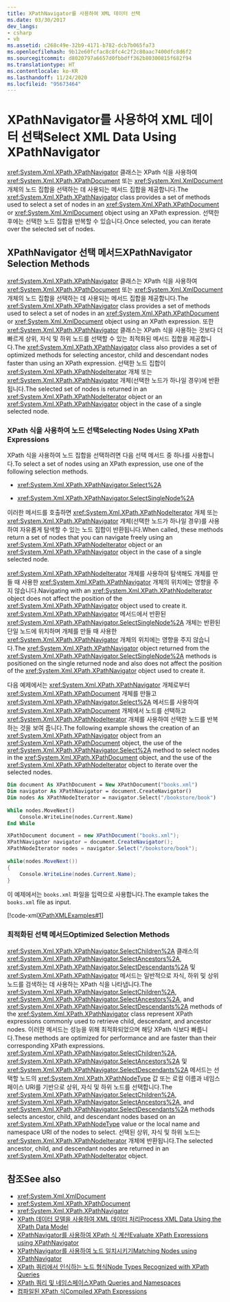 ```yaml
---
title: XPathNavigator를 사용하여 XML 데이터 선택
ms.date: 03/30/2017
dev_langs:
- csharp
- vb
ms.assetid: c268c49e-32b9-4171-b782-dcb7b065fa73
ms.openlocfilehash: 9b12e60fcfac8c8fc4c2f2c80aac7400dfc8d6f2
ms.sourcegitcommit: d8020797a6657d0fbbdff362b80300815f682f94
ms.translationtype: HT
ms.contentlocale: ko-KR
ms.lasthandoff: 11/24/2020
ms.locfileid: "95673464"
---
```

# <a name="select-xml-data-using-xpathnavigator"></a><span data-ttu-id="427f6-102">XPathNavigator를 사용하여 XML 데이터 선택</span><span class="sxs-lookup"><span data-stu-id="427f6-102">Select XML Data Using XPathNavigator</span></span>

<span data-ttu-id="427f6-103"><xref:System.Xml.XPath.XPathNavigator> 클래스는 XPath 식을 사용하여 <xref:System.Xml.XPath.XPathDocument> 또는 <xref:System.Xml.XmlDocument> 개체의 노드 집합을 선택하는 데 사용되는 메서드 집합을 제공합니다.</span><span class="sxs-lookup"><span data-stu-id="427f6-103">The <xref:System.Xml.XPath.XPathNavigator> class provides a set of methods used to select a set of nodes in an <xref:System.Xml.XPath.XPathDocument> or <xref:System.Xml.XmlDocument> object using an XPath expression.</span></span> <span data-ttu-id="427f6-104">선택한 후에는 선택한 노드 집합을 반복할 수 있습니다.</span><span class="sxs-lookup"><span data-stu-id="427f6-104">Once selected, you can iterate over the selected set of nodes.</span></span>  
  
## <a name="xpathnavigator-selection-methods"></a><span data-ttu-id="427f6-105">XPathNavigator 선택 메서드</span><span class="sxs-lookup"><span data-stu-id="427f6-105">XPathNavigator Selection Methods</span></span>  

 <span data-ttu-id="427f6-106"><xref:System.Xml.XPath.XPathNavigator> 클래스는 XPath 식을 사용하여 <xref:System.Xml.XPath.XPathDocument> 또는 <xref:System.Xml.XmlDocument> 개체의 노드 집합을 선택하는 데 사용되는 메서드 집합을 제공합니다.</span><span class="sxs-lookup"><span data-stu-id="427f6-106">The <xref:System.Xml.XPath.XPathNavigator> class provides a set of methods used to select a set of nodes in an <xref:System.Xml.XPath.XPathDocument> or <xref:System.Xml.XmlDocument> object using an XPath expression.</span></span> <span data-ttu-id="427f6-107">또한 <xref:System.Xml.XPath.XPathNavigator> 클래스는 XPath 식을 사용하는 것보다 더 빠르게 상위, 자식 및 하위 노드를 선택할 수 있는 최적화된 메서드 집합을 제공합니다.</span><span class="sxs-lookup"><span data-stu-id="427f6-107">The <xref:System.Xml.XPath.XPathNavigator> class also provides a set of optimized methods for selecting ancestor, child and descendant nodes faster than using an XPath expression.</span></span> <span data-ttu-id="427f6-108">선택한 노드 집합이 <xref:System.Xml.XPath.XPathNodeIterator> 개체 또는 <xref:System.Xml.XPath.XPathNavigator> 개체(선택한 노드가 하나일 경우)에 반환됩니다.</span><span class="sxs-lookup"><span data-stu-id="427f6-108">The selected set of nodes is returned in an <xref:System.Xml.XPath.XPathNodeIterator> object or an <xref:System.Xml.XPath.XPathNavigator> object in the case of a single selected node.</span></span>  
  
### <a name="selecting-nodes-using-xpath-expressions"></a><span data-ttu-id="427f6-109">XPath 식을 사용하여 노드 선택</span><span class="sxs-lookup"><span data-stu-id="427f6-109">Selecting Nodes Using XPath Expressions</span></span>  

 <span data-ttu-id="427f6-110">XPath 식을 사용하여 노드 집합을 선택하려면 다음 선택 메서드 중 하나를 사용합니다.</span><span class="sxs-lookup"><span data-stu-id="427f6-110">To select a set of nodes using an XPath expression, use one of the following selection methods.</span></span>  
  
- <xref:System.Xml.XPath.XPathNavigator.Select%2A>  
  
- <xref:System.Xml.XPath.XPathNavigator.SelectSingleNode%2A>  
  
 <span data-ttu-id="427f6-111">이러한 메서드를 호출하면 <xref:System.Xml.XPath.XPathNodeIterator> 개체 또는 <xref:System.Xml.XPath.XPathNavigator> 개체(선택한 노드가 하나일 경우)를 사용하여 자유롭게 탐색할 수 있는 노드 집합이 반환됩니다.</span><span class="sxs-lookup"><span data-stu-id="427f6-111">When called, these methods return a set of nodes that you can navigate freely using an <xref:System.Xml.XPath.XPathNodeIterator> object or an <xref:System.Xml.XPath.XPathNavigator> object in the case of a single selected node.</span></span>  
  
 <span data-ttu-id="427f6-112"><xref:System.Xml.XPath.XPathNodeIterator> 개체를 사용하여 탐색해도 개체를 만들 때 사용한 <xref:System.Xml.XPath.XPathNavigator> 개체의 위치에는 영향을 주지 않습니다.</span><span class="sxs-lookup"><span data-stu-id="427f6-112">Navigating with an <xref:System.Xml.XPath.XPathNodeIterator> object does not affect the position of the <xref:System.Xml.XPath.XPathNavigator> object used to create it.</span></span> <span data-ttu-id="427f6-113"><xref:System.Xml.XPath.XPathNavigator> 메서드에서 반환된 <xref:System.Xml.XPath.XPathNavigator.SelectSingleNode%2A> 개체는 반환된 단일 노드에 위치하며 개체를 만들 때 사용한 <xref:System.Xml.XPath.XPathNavigator> 개체의 위치에는 영향을 주지 않습니다.</span><span class="sxs-lookup"><span data-stu-id="427f6-113">The <xref:System.Xml.XPath.XPathNavigator> object returned from the <xref:System.Xml.XPath.XPathNavigator.SelectSingleNode%2A> methods is positioned on the single returned node and also does not affect the position of the <xref:System.Xml.XPath.XPathNavigator> object used to create it.</span></span>  
  
 <span data-ttu-id="427f6-114">다음 예제에서는 <xref:System.Xml.XPath.XPathNavigator> 개체로부터 <xref:System.Xml.XPath.XPathDocument> 개체를 만들고 <xref:System.Xml.XPath.XPathNavigator.Select%2A> 메서드를 사용하여 <xref:System.Xml.XPath.XPathDocument> 개체에서 노드를 선택하고 <xref:System.Xml.XPath.XPathNodeIterator> 개체를 사용하여 선택한 노드를 반복하는 것을 보여 줍니다.</span><span class="sxs-lookup"><span data-stu-id="427f6-114">The following example shows the creation of an <xref:System.Xml.XPath.XPathNavigator> object from an <xref:System.Xml.XPath.XPathDocument> object, the use of the <xref:System.Xml.XPath.XPathNavigator.Select%2A> method to select nodes in the <xref:System.Xml.XPath.XPathDocument> object, and the use of the <xref:System.Xml.XPath.XPathNodeIterator> object to iterate over the selected nodes.</span></span>  
  
```vb  
Dim document As XPathDocument = New XPathDocument("books.xml")  
Dim navigator As XPathNavigator = document.CreateNavigator()  
Dim nodes As XPathNodeIterator = navigator.Select("/bookstore/book")  
  
While nodes.MoveNext()  
    Console.WriteLine(nodes.Current.Name)  
End While  
```  
  
```csharp  
XPathDocument document = new XPathDocument("books.xml");  
XPathNavigator navigator = document.CreateNavigator();  
XPathNodeIterator nodes = navigator.Select("/bookstore/book");  
  
while(nodes.MoveNext())  
{  
    Console.WriteLine(nodes.Current.Name);  
}  
```  
  
 <span data-ttu-id="427f6-115">이 예제에서는 `books.xml` 파일을 입력으로 사용합니다.</span><span class="sxs-lookup"><span data-stu-id="427f6-115">The example takes the `books.xml` file as input.</span></span>  
  
 [!code-xml[XPathXMLExamples#1](../../../../samples/snippets/xml/VS_Snippets_Data/XPathXMLExamples/XML/books.xml#1)]  
  
### <a name="optimized-selection-methods"></a><span data-ttu-id="427f6-116">최적화된 선택 메서드</span><span class="sxs-lookup"><span data-stu-id="427f6-116">Optimized Selection Methods</span></span>  

 <span data-ttu-id="427f6-117"><xref:System.Xml.XPath.XPathNavigator.SelectChildren%2A> 클래스의 <xref:System.Xml.XPath.XPathNavigator.SelectAncestors%2A>, <xref:System.Xml.XPath.XPathNavigator.SelectDescendants%2A> 및 <xref:System.Xml.XPath.XPathNavigator> 메서드는 일반적으로 자식, 하위 및 상위 노드를 검색하는 데 사용하는 XPath 식을 나타냅니다.</span><span class="sxs-lookup"><span data-stu-id="427f6-117">The <xref:System.Xml.XPath.XPathNavigator.SelectChildren%2A>, <xref:System.Xml.XPath.XPathNavigator.SelectAncestors%2A>, and <xref:System.Xml.XPath.XPathNavigator.SelectDescendants%2A> methods of the <xref:System.Xml.XPath.XPathNavigator> class represent XPath expressions commonly used to retrieve child, descendant, and ancestor nodes.</span></span> <span data-ttu-id="427f6-118">이러한 메서드는 성능을 위해 최적화되었으며 해당 XPath 식보다 빠릅니다.</span><span class="sxs-lookup"><span data-stu-id="427f6-118">These methods are optimized for performance and are faster than their corresponding XPath expressions.</span></span> <span data-ttu-id="427f6-119"><xref:System.Xml.XPath.XPathNavigator.SelectChildren%2A>, <xref:System.Xml.XPath.XPathNavigator.SelectAncestors%2A> 및 <xref:System.Xml.XPath.XPathNavigator.SelectDescendants%2A> 메서드는 선택할 노드의 <xref:System.Xml.XPath.XPathNodeType> 값 또는 로컬 이름과 네임스페이스 URI를 기반으로 상위, 자식 및 하위 노드를 선택합니다.</span><span class="sxs-lookup"><span data-stu-id="427f6-119">The <xref:System.Xml.XPath.XPathNavigator.SelectChildren%2A>, <xref:System.Xml.XPath.XPathNavigator.SelectAncestors%2A>, and <xref:System.Xml.XPath.XPathNavigator.SelectDescendants%2A> methods selects ancestor, child, and descendant nodes based on an <xref:System.Xml.XPath.XPathNodeType> value or the local name and namespace URI of the nodes to select.</span></span> <span data-ttu-id="427f6-120">선택된 상위, 자식 및 하위 노드는 <xref:System.Xml.XPath.XPathNodeIterator> 개체에 반환됩니다.</span><span class="sxs-lookup"><span data-stu-id="427f6-120">The selected ancestor, child, and descendant nodes are returned in an <xref:System.Xml.XPath.XPathNodeIterator> object.</span></span>  
  
## <a name="see-also"></a><span data-ttu-id="427f6-121">참조</span><span class="sxs-lookup"><span data-stu-id="427f6-121">See also</span></span>

- <xref:System.Xml.XmlDocument>
- <xref:System.Xml.XPath.XPathDocument>
- <xref:System.Xml.XPath.XPathNavigator>
- [<span data-ttu-id="427f6-122">XPath 데이터 모델을 사용하여 XML 데이터 처리</span><span class="sxs-lookup"><span data-stu-id="427f6-122">Process XML Data Using the XPath Data Model</span></span>](process-xml-data-using-the-xpath-data-model.md)
- [<span data-ttu-id="427f6-123">XPathNavigator를 사용하여 XPath 식 계산</span><span class="sxs-lookup"><span data-stu-id="427f6-123">Evaluate XPath Expressions using XPathNavigator</span></span>](evaluate-xpath-expressions-using-xpathnavigator.md)
- [<span data-ttu-id="427f6-124">XPathNavigator를 사용하여 노드 일치시키기</span><span class="sxs-lookup"><span data-stu-id="427f6-124">Matching Nodes using XPathNavigator</span></span>](matching-nodes-using-xpathnavigator.md)
- [<span data-ttu-id="427f6-125">XPath 쿼리에서 인식하는 노드 형식</span><span class="sxs-lookup"><span data-stu-id="427f6-125">Node Types Recognized with XPath Queries</span></span>](node-types-recognized-with-xpath-queries.md)
- [<span data-ttu-id="427f6-126">XPath 쿼리 및 네임스페이스</span><span class="sxs-lookup"><span data-stu-id="427f6-126">XPath Queries and Namespaces</span></span>](xpath-queries-and-namespaces.md)
- [<span data-ttu-id="427f6-127">컴파일된 XPath 식</span><span class="sxs-lookup"><span data-stu-id="427f6-127">Compiled XPath Expressions</span></span>](compiled-xpath-expressions.md)
